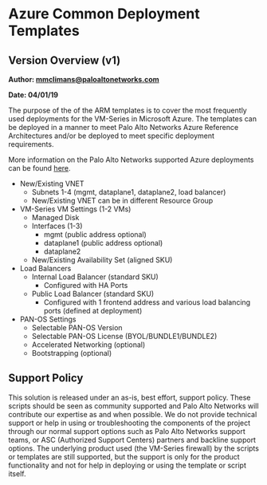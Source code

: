 # Azure Common Deployment Templates

## Version Overview (v1)

**Author: mmclimans@paloaltonetworks.com**

**Date: 04/01/19**

The purpose of the of the ARM templates is to cover the most frequently used deployments for the VM-Series in Microsoft Azure.  The templates can be deployed in a manner to meet Palo Alto Networks Azure Reference Architectures and/or be deployed to meet specific deployment requirements. 

More information on the Palo Alto Networks supported Azure deployments can be found [here](https://live.paloaltonetworks.com/t5/Microsoft-Azure/ct-p/Azure).
* New/Existing VNET
   * Subnets 1-4 (mgmt, dataplane1, dataplane2, load balancer)
   * New/Existing VNET can be in different Resource Group
* VM-Series VM Settings (1-2 VMs)
   * Managed Disk
   * Interfaces (1-3)
      * mgmt (public address optional)
      * dataplane1 (public address optional)
      * dataplane2 
   * New/Existing Availability Set (aligned SKU)
* Load Balancers
   * Internal Load Balancer (standard SKU)
      * Configured with HA Ports
   * Public Load Balancer (standard SKU)
      * Configured with 1 frontend address and various load balancing ports (defined at deployment)
* PAN-OS Settings
   * Selectable PAN-OS Version
   * Selectable PAN-OS License (BYOL/BUNDLE1/BUNDLE2)
   * Accelerated Networking (optional)
   * Bootstrapping (optional)

## Support Policy
This solution is released under an as-is, best effort, support policy. These scripts should be seen as community supported and Palo Alto Networks will contribute our expertise as and when possible. We do not provide technical support or help in using or troubleshooting the components of the project through our normal support options such as Palo Alto Networks support teams, or ASC (Authorized Support Centers) partners and backline support options. The underlying product used (the VM-Series firewall) by the scripts or templates are still supported, but the support is only for the product functionality and not for help in deploying or using the template or script itself.


